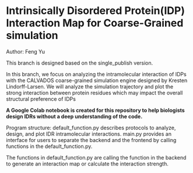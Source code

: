 # Intrinsically Disordered Protein(IDP) Interaction Map for Coarse-Grained simulation

Author: Feng Yu


This branch is designed based on the single_publish version.


In this branch, we focus on analyzing the intramolecular interaction of IDPs with the CALVADOS coarse-grained simulation engine designed by Kresten Lindorff-Larsen.
We will analyze the simulation trajectory and plot the strong interaction between protein residues which may impact the overall structural preference of IDPs


**A Google Colab notebook is created for this repository to help biologists design IDRs without a deep understanding of the code.**


Program structure:
default_function.py describes protocols to analyze, design, and plot IDR intramolecular interactions.
main.py provides an interface for users to separate the backend and the frontend by calling functions in the default_function.py. 


The functions in default_function.py are calling the function in the backend to generate an interaction map 
or calculate the interaction strength.


